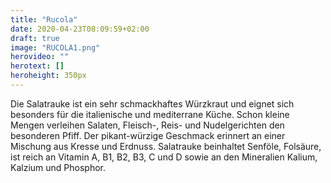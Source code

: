 ```yaml
---
title: "Rucola"
date: 2020-04-23T08:09:59+02:00
draft: true
image: "RUCOLA1.png"
herovideo: ""
herotext: []
heroheight: 350px
---
```

Die Salatrauke ist ein sehr schmackhaftes Würzkraut und eignet sich besonders für die italienische und mediterrane Küche. Schon kleine Mengen verleihen Salaten, Fleisch-, Reis- und Nudelgerichten den besonderen Pfiff.  Der pikant-würzige Geschmack erinnert an einer Mischung aus Kresse und Erdnuss. Salatrauke beinhaltet Senföle, Folsäure, ist reich an Vitamin A, B1, B2, B3, C und D sowie an den Mineralien Kalium, Kalzium und Phosphor.
